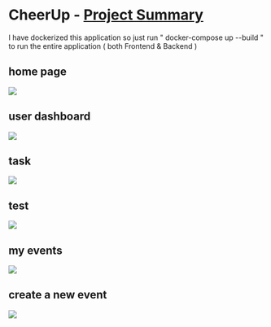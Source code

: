 # CheerUp - [Project Summary ](https://www.youtube.com/watch?v=L6WUEdqNYWs)


I have dockerized this application so just run  " docker-compose up --build   " to run the entire application ( both Frontend & Backend ) 


## home page 
![](https://raw.githubusercontent.com/ankush109/CheerUp/main/frontend/public/home.png)


## user dashboard 

![](https://github.com/ankush109/CheerUp/blob/main/frontend/public/user_dashboard.png?raw=true)

## task 
![](https://github.com/ankush109/CheerUp/blob/main/frontend/public/task.png?raw=true)


## test 
![](https://raw.githubusercontent.com/ankush109/CheerUp/main/frontend/public/test.png)


## my events 

![](https://github.com/ankush109/CheerUp/blob/main/frontend/public/my_Events.png?raw=true)

## create  a new event 

![](https://github.com/ankush109/CheerUp/blob/main/frontend/public/ngo_Event.png?raw=true)






